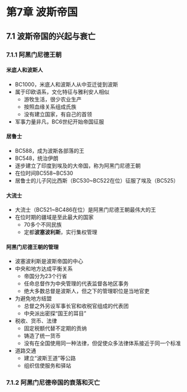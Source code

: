 # 第7章 波斯帝国

## 7.1 波斯帝国的兴起与衰亡

### 7.1.1 阿黑门尼德王朝

#### 米底人和波斯人

* BC1000，米底人和波斯人从中亚迁徙到波斯
* 属于印欧语系，文化特征与雅利安人相似
  * 游牧生活，很少农业生产
  * 按照血缘关系组成氏族
  * 没有建立国家，有自己的首领
* 军事力量非凡，BC6世纪开始帝国征服

#### 居鲁士

* BC588，成为波斯各部落的王
* BC548，统治伊朗
* 逐步建立了印度到埃及的大帝国，称为阿黑门尼德王朝
* 在位时间BC558~BC530
* 居鲁士的儿子冈比西斯（BC530~BC522在位）征服了埃及（BC525）

#### 大流士

* 大流士（BC521~BC486在位）是阿黑门尼德王朝最伟大的王
* 在位时期的疆域是至此最大的国家
  * 70多个不同民族
  * 定都**波塞波利斯**，实行集权管理

#### 阿黑门尼德王朝的管理

* 波塞波利斯是波斯帝国的中心
* 中央和地方达成平衡关系
  * 帝国分为23个行省
  * 任命总督作为中央管理的代表监督各地区事务
  * 绝大多数总督是波斯人，但之下的管理职位是当地官吏
* 为避免地方结盟
  * 总督之外另设军事长官和收税官组成的代表团
  * 中央派出密探“国王的耳目”
* 税收、货币、法律
  * 固定税额代替不定期的贡纳
  * 铸造了统一货币
  * 没有在全国使用同一种法律，但促使众多法律体系接近于同一个标准
* 道路交通
  * 建立“波斯王道”等公路
  * 组织信使服务和驿站

### 7.1.2 阿黑门尼德帝国的衰落和灭亡

